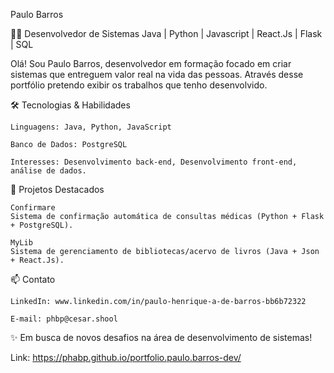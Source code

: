 Paulo Barros

👨‍💻 Desenvolvedor de Sistemas Java  | Python | Javascript | React.Js | Flask | SQL

Olá! Sou Paulo Barros, desenvolvedor em formação focado em criar sistemas que entreguem valor real na vida das pessoas. Através desse portfólio pretendo exibir os trabalhos que tenho desenvolvido. 

🛠 Tecnologias & Habilidades

    Linguagens: Java, Python, JavaScript

    Banco de Dados: PostgreSQL

    Interesses: Desenvolvimento back-end, Desenvolvimento front-end, análise de dados. 

📂 Projetos Destacados

    Confirmare
    Sistema de confirmação automática de consultas médicas (Python + Flask + PostgreSQL).

    MyLib
    Sistema de gerenciamento de bibliotecas/acervo de livros (Java + Json + React.Js).

📫 Contato

    LinkedIn: www.linkedin.com/in/paulo-henrique-a-de-barros-bb6b72322

    E-mail: phbp@cesar.shool

✨ Em busca de novos desafios na área de desenvolvimento de sistemas!

Link: https://phabp.github.io/portfolio.paulo.barros-dev/
